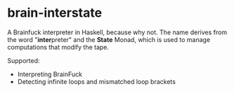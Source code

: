 # brain-interstate

A Brainfuck interpreter in Haskell, because why not. The name derives from the word "**inter**preter" and the **State** Monad, which is used to manage computations that modify the tape.

Supported:
* Interpreting BrainFuck
* Detecting infinite loops and mismatched loop brackets
